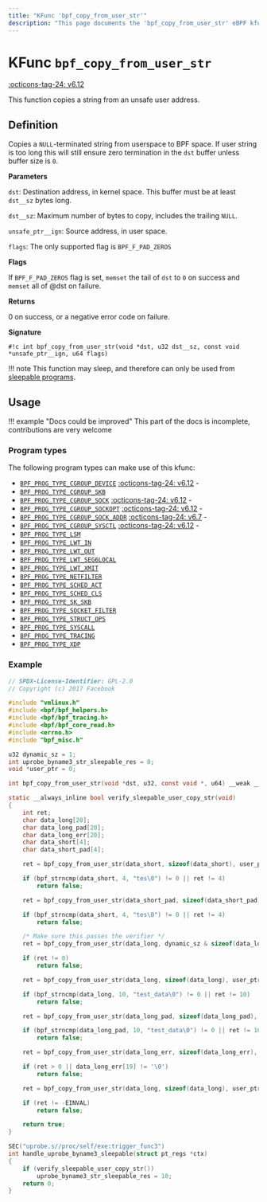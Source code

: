 ```yaml
---
title: "KFunc 'bpf_copy_from_user_str'"
description: "This page documents the 'bpf_copy_from_user_str' eBPF kfunc, including its definition, usage, program types that can use it, and examples."
---
```

# KFunc `bpf_copy_from_user_str`

<!-- [FEATURE_TAG](bpf_copy_from_user_str) -->
[:octicons-tag-24: v6.12](https://github.com/torvalds/linux/commit/65ab5ac4df012388481d0414fcac1d5ac1721fb3)
<!-- [/FEATURE_TAG] -->

This function copies a string from an unsafe user address.

## Definition

Copies a `NULL`-terminated string from userspace to BPF space. If user string is too long this will still ensure zero termination in the `dst` buffer unless buffer size is `0`.

**Parameters**

`dst`: Destination address, in kernel space. This buffer must be at least `dst__sz` bytes long.

`dst__sz`: Maximum number of bytes to copy, includes the trailing `NULL`.

`unsafe_ptr__ign`: Source address, in user space.

`flags`: The only supported flag is `BPF_F_PAD_ZEROS`

**Flags**

If `BPF_F_PAD_ZEROS` flag is set, `memset` the tail of `dst` to `0` on success and `memset` all of @dst on failure.

**Returns**

0 on success, or a negative error code on failure.

**Signature**

<!-- [KFUNC_DEF] -->
`#!c int bpf_copy_from_user_str(void *dst, u32 dst__sz, const void *unsafe_ptr__ign, u64 flags)`

!!! note
    This function may sleep, and therefore can only be used from [sleepable programs](../syscall/BPF_PROG_LOAD.md/#bpf_f_sleepable).
<!-- [/KFUNC_DEF] -->

## Usage

!!! example "Docs could be improved"
    This part of the docs is incomplete, contributions are very welcome

### Program types

The following program types can make use of this kfunc:

<!-- [KFUNC_PROG_REF] -->
- [`BPF_PROG_TYPE_CGROUP_DEVICE`](../program-type/BPF_PROG_TYPE_CGROUP_DEVICE.md) [:octicons-tag-24: v6.12](https://github.com/torvalds/linux/commit/67666479edf1e2b732f4d0ac797885e859a78de4) - 
- [`BPF_PROG_TYPE_CGROUP_SKB`](../program-type/BPF_PROG_TYPE_CGROUP_SKB.md)
- [`BPF_PROG_TYPE_CGROUP_SOCK`](../program-type/BPF_PROG_TYPE_CGROUP_SOCK.md) [:octicons-tag-24: v6.12](https://github.com/torvalds/linux/commit/67666479edf1e2b732f4d0ac797885e859a78de4) - 
- [`BPF_PROG_TYPE_CGROUP_SOCKOPT`](../program-type/BPF_PROG_TYPE_CGROUP_SOCKOPT.md) [:octicons-tag-24: v6.12](https://github.com/torvalds/linux/commit/67666479edf1e2b732f4d0ac797885e859a78de4) - 
- [`BPF_PROG_TYPE_CGROUP_SOCK_ADDR`](../program-type/BPF_PROG_TYPE_CGROUP_SOCK_ADDR.md) [:octicons-tag-24: v6.7](https://github.com/torvalds/linux/commit/53e380d21441909b12b6e0782b77187ae4b971c4) - 
- [`BPF_PROG_TYPE_CGROUP_SYSCTL`](../program-type/BPF_PROG_TYPE_CGROUP_SYSCTL.md) [:octicons-tag-24: v6.12](https://github.com/torvalds/linux/commit/67666479edf1e2b732f4d0ac797885e859a78de4) - 
- [`BPF_PROG_TYPE_LSM`](../program-type/BPF_PROG_TYPE_LSM.md)
- [`BPF_PROG_TYPE_LWT_IN`](../program-type/BPF_PROG_TYPE_LWT_IN.md)
- [`BPF_PROG_TYPE_LWT_OUT`](../program-type/BPF_PROG_TYPE_LWT_OUT.md)
- [`BPF_PROG_TYPE_LWT_SEG6LOCAL`](../program-type/BPF_PROG_TYPE_LWT_SEG6LOCAL.md)
- [`BPF_PROG_TYPE_LWT_XMIT`](../program-type/BPF_PROG_TYPE_LWT_XMIT.md)
- [`BPF_PROG_TYPE_NETFILTER`](../program-type/BPF_PROG_TYPE_NETFILTER.md)
- [`BPF_PROG_TYPE_SCHED_ACT`](../program-type/BPF_PROG_TYPE_SCHED_ACT.md)
- [`BPF_PROG_TYPE_SCHED_CLS`](../program-type/BPF_PROG_TYPE_SCHED_CLS.md)
- [`BPF_PROG_TYPE_SK_SKB`](../program-type/BPF_PROG_TYPE_SK_SKB.md)
- [`BPF_PROG_TYPE_SOCKET_FILTER`](../program-type/BPF_PROG_TYPE_SOCKET_FILTER.md)
- [`BPF_PROG_TYPE_STRUCT_OPS`](../program-type/BPF_PROG_TYPE_STRUCT_OPS.md)
- [`BPF_PROG_TYPE_SYSCALL`](../program-type/BPF_PROG_TYPE_SYSCALL.md)
- [`BPF_PROG_TYPE_TRACING`](../program-type/BPF_PROG_TYPE_TRACING.md)
- [`BPF_PROG_TYPE_XDP`](../program-type/BPF_PROG_TYPE_XDP.md)
<!-- [/KFUNC_PROG_REF] -->

### Example

```c
// SPDX-License-Identifier: GPL-2.0
// Copyright (c) 2017 Facebook

#include "vmlinux.h"
#include <bpf/bpf_helpers.h>
#include <bpf/bpf_tracing.h>
#include <bpf/bpf_core_read.h>
#include <errno.h>
#include "bpf_misc.h"

u32 dynamic_sz = 1;
int uprobe_byname3_str_sleepable_res = 0;
void *user_ptr = 0;

int bpf_copy_from_user_str(void *dst, u32, const void *, u64) __weak __ksym;

static __always_inline bool verify_sleepable_user_copy_str(void)
{
	int ret;
	char data_long[20];
	char data_long_pad[20];
	char data_long_err[20];
	char data_short[4];
	char data_short_pad[4];

	ret = bpf_copy_from_user_str(data_short, sizeof(data_short), user_ptr, 0);

	if (bpf_strncmp(data_short, 4, "tes\0") != 0 || ret != 4)
		return false;

	ret = bpf_copy_from_user_str(data_short_pad, sizeof(data_short_pad), user_ptr, BPF_F_PAD_ZEROS);

	if (bpf_strncmp(data_short, 4, "tes\0") != 0 || ret != 4)
		return false;

	/* Make sure this passes the verifier */
	ret = bpf_copy_from_user_str(data_long, dynamic_sz & sizeof(data_long), user_ptr, 0);

	if (ret != 0)
		return false;

	ret = bpf_copy_from_user_str(data_long, sizeof(data_long), user_ptr, 0);

	if (bpf_strncmp(data_long, 10, "test_data\0") != 0 || ret != 10)
		return false;

	ret = bpf_copy_from_user_str(data_long_pad, sizeof(data_long_pad), user_ptr, BPF_F_PAD_ZEROS);

	if (bpf_strncmp(data_long_pad, 10, "test_data\0") != 0 || ret != 10 || data_long_pad[19] != '\0')
		return false;

	ret = bpf_copy_from_user_str(data_long_err, sizeof(data_long_err), (void *)data_long, BPF_F_PAD_ZEROS);

	if (ret > 0 || data_long_err[19] != '\0')
		return false;

	ret = bpf_copy_from_user_str(data_long, sizeof(data_long), user_ptr, 2);

	if (ret != -EINVAL)
		return false;

	return true;
}

SEC("uprobe.s//proc/self/exe:trigger_func3")
int handle_uprobe_byname3_sleepable(struct pt_regs *ctx)
{
	if (verify_sleepable_user_copy_str())
		uprobe_byname3_str_sleepable_res = 10;
	return 0;
}
```
